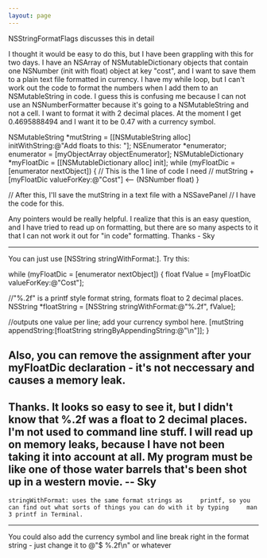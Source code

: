 ```yaml
---
layout: page
---
```




NSStringFormatFlags discusses this in detail

I thought it would be easy to do this, but I have been grappling with this for two days. I have an NSArray of NSMutableDictionary objects that contain one NSNumber (init with float) object at key "cost", and I want to save them to a plain text file formatted in currency. I have my while loop, but I can't work out the code to format the numbers when I add them to an NSMutableString in code. I guess this is confusing me because I can not use an NSNumberFormatter because it's going to a NSMutableString and not a cell. I want to format it with 2 decimal places. At the moment I get 0.4695888494 and I want it to be 0.47 with a currency symbol.

     
NSMutableString *mutString = 
	[[NSMutableString alloc] initWithString:@"Add floats to this: "];
NSEnumerator *enumerator;
enumerator = [myObjectArray objectEnumerator];
NSMutableDictionary *myFloatDic = [[NSMutableDictionary alloc] init];
while (myFloatDic = [enumerator nextObject]) {
	// This is the 1 line of code I need
	// mutString + [myFloatDic valueForKey:@"Cost"] <-- (NSNumber float)
}

// After this, I'll save the mutString in a text file with a NSSavePanel
// I have the code for this.
 

Any pointers would be really helpful. I realize that this is an easy question, and I have tried to read up on formatting, but there are so many aspects to it that I can not work it out for "in code" formatting. Thanks - Sky

----

You can just use     [NSString stringWithFormat:]. Try this:
    

while (myFloatDic = [enumerator nextObject]) {
 float fValue = [myFloatDic valueForKey:@"Cost"];

//"%.2f" is a printf style format string, formats float to 2 decimal places.
 NSString *floatString = [NSString stringWithFormat:@"%.2f", fValue];

//outputs one value per line; add your currency symbol here.
 [mutString appendString:[floatString stringByAppendingString:@"\n"]]; 
}



Also, you can remove the assignment after your     myFloatDic declaration - it's not neccessary and causes a memory leak.
----
Thanks. It looks so easy to see it, but I didn't know that     %.2f was a float to 2 decimal places. I'm not used to command line stuff. I will read up on memory leaks, because I have not been taking it into account at all. My program must be like one of those water barrels that's been shot up in a western movie. <grin> -- Sky
----
    stringWithFormat: uses the same format strings as     printf, so you can find out what sorts of things you can do with it by typing     man 3 printf in Terminal.

----

You could also add the currency symbol and line break right in the format string - just change it to @"$ %.2f\n" or whatever
